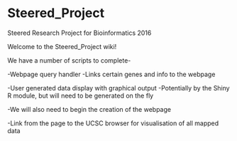 # Steered_Project
Steered Research Project for Bioinformatics 2016

Welcome to the Steered_Project wiki!

We have a number of scripts to complete-

-Webpage query handler -Links certain genes and info to the webpage

-User generated data display with graphical output -Potentially by the Shiny R module, but will need to be generated on the fly

-We will also need to begin the creation of the webpage

-Link from the page to the UCSC browser for visualisation of all mapped data